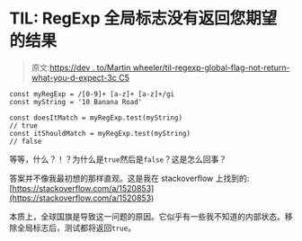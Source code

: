 # TIL: RegExp 全局标志没有返回您期望的结果

> 原文:[https://dev . to/Martin wheeler/til-regexp-global-flag-not-return-what-you-d-expect-3c C5](https://dev.to/martinwheeler/til-regexp-global-flag-doesn-t-return-what-you-d-expect-3cc5)

```
const myRegExp = /[0-9]+ [a-z]+ [a-z]+/gi
const myString = '10 Banana Road'

const doesItMatch = myRegExp.test(myString)
// true
const itShouldMatch = myRegExp.test(myString)
// false 
```

等等，什么？！？为什么是`true`然后是`false`？这是怎么回事？

答案并不像我最初想的那样直观。这是我在 stackoverflow 上找到的:[https://stackoverflow.com/a/1520853](https://stackoverflow.com/a/1520853)

本质上，全球国旗是导致这一问题的原因。它似乎有一些我不知道的内部状态。移除全局标志后，测试都将返回`true`。
